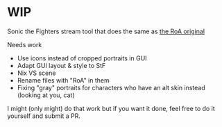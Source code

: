 # WIP

Sonic the Fighters stream tool that does the same as [the RoA original](https://github.com/Readek/RoA-Stream-Tool)

Needs work
- Use icons instead of cropped portraits in GUI
- Adapt GUI layout & style to StF
- Nix VS scene
- Rename files with "RoA" in them
- Fixing "gray" portraits for characters who have an alt skin instead (looking at you, cat)

I might (only might) do that work but if you want it done, feel free to do it yourself and submit a PR.
